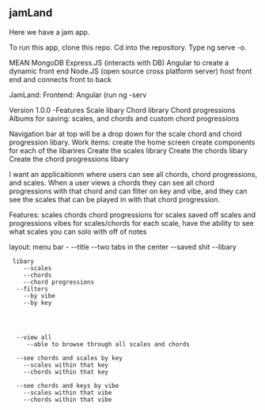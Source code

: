 ## jamLand

Here we have a jam app.

To run this app, clone this repo.
Cd into the repository.
Type ng serve -o. 

MEAN
  MongoDB
  Express.JS (interacts with DB)
  Angular to create a dynamic front end
  Node.JS (open source cross platform server) host front end and connects front to back
  
  
JamLand:
  Frontend: Angular (run ng -serv
    
    
    
Version 1.0.0
  -Features
    Scale libary
    Chord library
    Chord progressions
    Albums for saving:
      scales, and chords and custom chord progressions
      

Navigation bar at top will be a drop down for the scale chord and chord progression libary.
Work items:
  create the home screen
  create components for each of the libarires
  Create the scales library
  Create the chords libary
  Create the chord progressions libary
  



I want an applicaitionm where users can see all chords, chord progressions, and scales. 
When a user views a chords they can see all chord progressions with that chord and can filter on key and vibe, and they can see the scales that can be played in with that chord progression.


Features:
  scales
  chords
  chord progressions for scales
  saved off scales and progressions
  vibes for scales/chords
  for each scale, have the ability to see what scales you can solo with off of notes
  
  
  layout:
    menu bar - 
      --title
        --two tabs in the center
             --saved shit
             --libary
     
     libary
        --scales
        --chords
        --chord progressions
      --filters
        --by vibe
        --by key
        
        


      --view all
         --able to browse through all scales and chords
        
      --see chords and scales by key
        --scales within that key
        --chords within that key
            
      --see chords and keys by vibe
        --scales within that vibe
        --chords within that vibe
        
